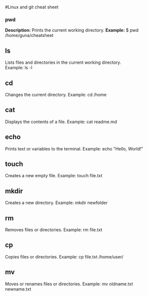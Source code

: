 #Linux and git cheat sheet
### pwd
**Description:** Prints the current working directory.
**Example:**
$ pwd
/home/guna/cheatsheet
## ls  
Lists files and directories in the current working directory.  
Example: ls -l  
## cd
Changes the current directory.
Example: cd /home
## cat
Displays the contents of a file.
Example: cat readme.md
## echo
Prints text or variables to the terminal.
Example: echo "Hello, World!"
## touch
Creates a new empty file.
Example: touch file.txt
## mkdir
Creates a new directory.
Example: mkdir newfolder
## rm
Removes files or directories.
Example: rm file.txt
## cp
Copies files or directories.
Example: cp file.txt /home/user/
## mv
Moves or renames files or directories.
Example:
mv oldname.txt newname.txt

